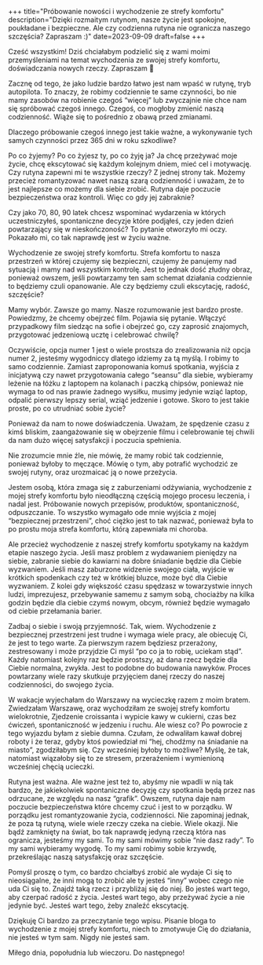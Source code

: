 +++
title="Próbowanie nowości i wychodzenie ze strefy komfortu"
description="Dzięki rozmaitym rutynom, nasze życie jest spokojne, poukładane i bezpieczne. Ale czy codzienna rutyna nie ogranicza naszego szczęścia? Zapraszam :)"
date=2023-09-09
draft=false
+++


Cześć wszystkim!
Dziś chciałabym podzielić się z wami moimi przemyśleniami na temat wychodzenia ze swojej strefy komfortu, doświadczania nowych rzeczy. Zapraszam 🙂

Zacznę od tego, że jako ludzie bardzo łatwo jest nam wpaść w rutynę, tryb autopilota. To znaczy, że robimy codziennie te same czynności, bo nie mamy zasobów na robienie czegoś “więcej” lub zwyczajnie nie chce nam się spróbować czegoś innego. Czegoś, co mogłoby zmienić naszą codzienność. Wiąże się to pośrednio z obawą przed zmianami. 

Dlaczego próbowanie czegoś innego jest takie ważne, a wykonywanie tych samych czynności przez 365 dni w roku szkodliwe?

Po co żyjemy? Po co żyjesz ty, po co żyję ja?
Ja chcę przeżywać moje życie, chcę ekscytować się każdym kolejnym dniem, mieć cel i motywację. Czy rutyna zapewni mi te wszystkie rzeczy? Z jednej strony tak. Możemy przecież romantyzować nawet naszą szarą codzienność i uważam, że to jest najlepsze co możemy dla siebie zrobić. Rutyna daje poczucie bezpieczeństwa oraz kontroli. Więc co gdy jej zabraknie?

Czy jako 70, 80, 90 latek chcesz wspominać wydarzenia w których uczestniczyłeś, spontaniczne decyzje które podjąłeś, czy jeden dzień powtarzający się w nieskończoność?
To pytanie otworzyło mi oczy. Pokazało mi, co tak naprawdę jest w życiu ważne. 

Wychodzenie ze swojej strefy komfortu. Strefa komfortu to nasza przestrzeń w której czujemy się bezpieczni, czujemy że panujemy nad sytuacją i mamy nad wszystkim kontrolę. Jest to jednak dość złudny obraz, ponieważ owszem, jeśli powtarzamy ten sam schemat działania codziennie to będziemy czuli opanowanie. Ale czy będziemy czuli ekscytację, radość, szczęście? 

Mamy wybór. Zawsze go mamy. Nasze rozumowanie jest bardzo proste. Powiedzmy, że chcemy obejrzeć film. Pojawia się pytanie. Włączyć przypadkowy film siedząc na sofie i obejrzeć go, czy zaprosić znajomych, przygotować jedzeniową ucztę i celebrować chwilę?

Oczywiście, opcja numer 1 jest o wiele prostsza do zrealizowania niż opcja numer 2, jesteśmy wygodniccy dlatego idziemy za tą myślą. I robimy to samo codziennie. Zamiast zaproponowania komuś spotkania, wyjścia z inicjatywą czy nawet przygotowania całego “seansu” dla siebie, wybieramy leżenie na łóżku z laptopem na kolanach i paczką chipsów, ponieważ nie wymaga to od nas prawie żadnego wysiłku, musimy jedynie wziąć laptop, odpalić pierwszy lepszy serial, wziąć jedzenie i gotowe. 
Skoro to jest takie proste, po co utrudniać sobie życie? 

Ponieważ da nam to nowe doświadczenia. 
Uważam, że spędzenie czasu z kimś bliskim, zaangażowanie się w obejrzenie filmu i celebrowanie tej chwili da nam dużo więcej satysfakcji i poczucia spełnienia. 

Nie zrozumcie mnie źle, nie mówię, że mamy robić tak codziennie, ponieważ byłoby to męczące. Mówię o tym, aby potrafić wychodzić ze swojej rutyny, oraz urozmaicać ją o nowe przeżycia. 

Jestem osobą, która zmaga się z zaburzeniami odżywiania, wychodzenie z mojej strefy komfortu było nieodłączną częścią mojego procesu leczenia, i nadal jest. Próbowanie nowych przepisów, produktów, spontaniczność, odpuszczanie. To wszystko wymagało ode mnie wyjścia z mojej “bezpiecznej przestrzeni”, choć ciężko jest to tak nazwać, ponieważ była to po prostu moja strefa komfortu, którą zapewniała mi choroba. 

Ale przecież wychodzenie z naszej strefy komfortu spotykamy na każdym etapie naszego życia. Jeśli masz problem z wydawaniem pieniędzy na siebie, zabranie siebie do kawiarni na dobre śniadanie będzie dla Ciebie wyzwaniem. Jeśli masz zaburzone widzenie swojego ciała, wyjście w krótkich spodenkach czy też w krótkiej bluzce, może być dla Ciebie wyzwaniem. Z kolei gdy większość czasu spędzasz w towarzystwie innych ludzi, imprezujesz, przebywanie samemu z samym sobą, chociażby na kilka godzin będzie dla ciebie czymś nowym, obcym, również będzie wymagało od ciebie przełamania barier. 

Zadbaj o siebie i swoją przyjemność. Tak, wiem. Wychodzenie z bezpiecznej przestrzeni jest trudne i wymaga wiele pracy, ale obiecuję Ci, że jest to tego warte. Za pierwszym razem będziesz przerażony, zestresowany i może przyjdzie Ci myśl “po co ja to robię, uciekam stąd”. Każdy natomiast kolejny raz będzie prostszy, aż dana rzecz będzie dla Ciebie normalna, zwykła. Jest to podobne do budowania nawyków. Proces powtarzany wiele razy skutkuje przyjęciem danej rzeczy do naszej codzienności, do swojego życia. 

W wakacje wyjechałam do Warszawy na wycieczkę razem z moim bratem. Zwiedzałam Warszawę, oraz wychodziłam ze swojej strefy komfortu wielokrotnie, Zjedzenie croissanta i wypicie kawy w cukierni, czas bez ćwiczeń, spontaniczność w jedzeniu i ruchu. Ale wiesz co? Po powrocie z tego wyjazdu byłam z siebie dumna. Czułam, że odwaliłam kawał dobrej roboty i że teraz, gdyby ktoś powiedział mi “hej, chodźmy na śniadanie na miasto”, zgodziłabym się. Czy wcześniej byłoby to możliwe? Myślę, że tak, natomiast wiązałoby się to ze stresem, przerażeniem i wymienioną wcześniej chęcią ucieczki. 

Rutyna jest ważna. Ale ważne jest też to, abyśmy nie wpadli w nią tak bardzo, że jakiekolwiek spontaniczne decyzję czy spotkania będą przez nas odrzucane, ze względu na nasz “grafik”. Owszem, rutyna daje nam poczucie bezpieczeństwa które chcemy czuć i jest to w porządku. W porządku jest romantyzowanie życia, codzienności. Nie zapominaj jednak, że poza tą rutyną, wiele wiele rzeczy czeka na ciebie. Wiele okazji. Nie bądź zamknięty na świat, bo tak naprawdę jedyną rzeczą która nas ogranicza, jesteśmy my sami. 
To my sami mówimy sobie “nie dasz rady”. To my sami wybieramy wygodę. To my sami robimy sobie krzywdę, przekreślając naszą satysfakcję oraz szczęście. 

Pomyśl proszę o tym, co bardzo chciałbyś zrobić ale wydaje Ci się to nieosiągalne, że inni mogą to zrobić ale ty jesteś “inny” wobec czego nie uda Ci się to. Znajdź taką rzecz i przybliżaj się do niej. Bo jesteś wart tego, aby czerpać radość z życia. Jesteś wart tego, aby przeżywać życie a nie jedynie być. Jesteś wart tego, żeby znaleźć ekscytację. 

Dziękuję Ci bardzo za przeczytanie tego wpisu. Pisanie bloga to wychodzenie z mojej strefy komfortu, niech to zmotywuje Cię do działania, nie jesteś w tym sam. Nigdy nie jesteś sam.

Miłego dnia, popołudnia lub wieczoru. Do następnego! 
